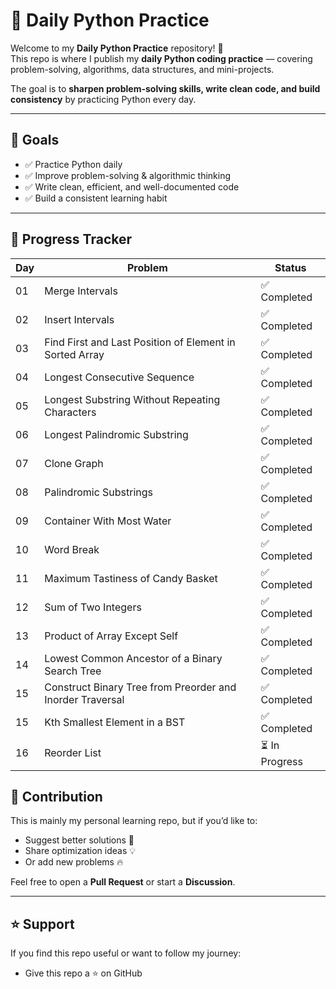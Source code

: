 # 🐍 Daily Python Practice

Welcome to my **Daily Python Practice** repository! 🎯  
This repo is where I publish my **daily Python coding practice** — covering problem-solving, algorithms, data structures, and mini-projects.  

The goal is to **sharpen problem-solving skills, write clean code, and build consistency** by practicing Python every day.  

---


## 🚀 Goals
- ✅ Practice Python daily
- ✅ Improve problem-solving & algorithmic thinking
- ✅ Write clean, efficient, and well-documented code
- ✅ Build a consistent learning habit

---

## 📅 Progress Tracker
| Day | Problem | Status |
|-----|----------|---------|
| 01  | Merge Intervals | ✅ Completed |
| 02  | Insert Intervals | ✅ Completed |
| 03  | Find First and Last Position of Element in Sorted Array | ✅ Completed |
| 04  | Longest Consecutive Sequence | ✅ Completed |
| 05  | Longest Substring Without Repeating Characters | ✅ Completed |
| 06  | Longest Palindromic Substring | ✅ Completed |
| 07  | Clone Graph | ✅ Completed |
| 08  | Palindromic Substrings | ✅ Completed |
| 09  | Container With Most Water | ✅ Completed |
| 10  | Word Break | ✅ Completed |
| 11  | Maximum Tastiness of Candy Basket | ✅ Completed |
| 12  | Sum of Two Integers | ✅ Completed |
| 13  | Product of Array Except Self | ✅ Completed |
| 14  | Lowest Common Ancestor of a Binary Search Tree | ✅ Completed |
| 15  | Construct Binary Tree from Preorder and Inorder Traversal | ✅ Completed |
| 15  | Kth Smallest Element in a BST | ✅ Completed |
| 16  | Reorder List | ⏳ In Progress |

## 🤝 Contribution

This is mainly my personal learning repo, but if you’d like to:  
- Suggest better solutions 🚀  
- Share optimization ideas 💡  
- Or add new problems 🔥  

Feel free to open a **Pull Request** or start a **Discussion**.  

---

## ⭐ Support

If you find this repo useful or want to follow my journey:  
- Give this repo a ⭐ on GitHub
